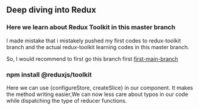 ## Deep diving into Redux

### Here we learn about Redux Toolkit in this master branch

I made mistake that i mistakely pushed my first codes to redux-toolkit branch and the actual redux-toolkit learning codes in this master branch.

So, I would recommend to first go this branch first [first-main-branch](https://github.com/ShirshakShahi/react-redux/tree/redux-toolkit)


### npm install @reduxjs/toolkit

Here we can use {configureStore, createSlice} in our component. It makes the method writing easier,We can now less care about typos in our code while dispatching the type of reducer functions.